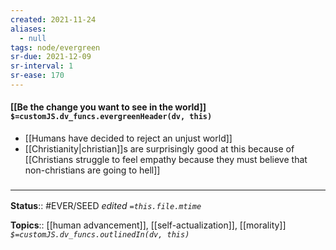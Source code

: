 ```yaml
---
created: 2021-11-24 
aliases:
  - null
tags: node/evergreen
sr-due: 2021-12-09
sr-interval: 1
sr-ease: 170
---
```


#### [[Be the change you want to see in the world]] `$=customJS.dv_funcs.evergreenHeader(dv, this)`

- [[Humans have decided to reject an unjust world]]
- [[Christianity|christian]]s are surprisingly good at this because of [[Christians struggle to feel empathy because they must believe that non-christians are going to hell]]
### <hr class="footnote"/>

**Status**:: #EVER/SEED
*edited `=this.file.mtime`*

**Topics**:: [[human advancement]], [[self-actualization]], [[morality]]
*`$=customJS.dv_funcs.outlinedIn(dv, this)`*
